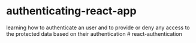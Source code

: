 # authenticating-react-app
learning how to authenticate an user and to provide or deny any access to the protected data based on their authentication
#   r e a c t - a u t h e n t i c a t i o n  
 
